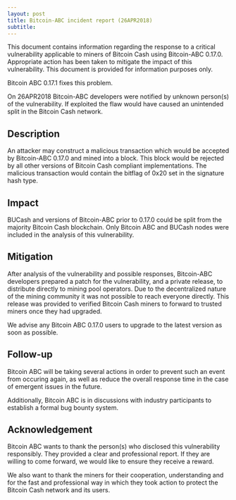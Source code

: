 ```yaml
---
layout: post
title: Bitcoin-ABC incident report (26APR2018)
subtitle: 
---
```


This document contains information regarding the response to a critical vulnerability applicable to miners of Bitcoin Cash using Bitcoin-ABC 0.17.0. Appropriate action has been taken to mitigate the impact of this vulnerability. This document is provided for information purposes only.

Bitcoin ABC 0.17.1 fixes this problem.

On 26APR2018 Bitcoin-ABC developers were notified by unknown person(s) of the vulnerability. If exploited the flaw would have caused an unintended split in the Bitcoin Cash network.

## Description

An attacker may construct a malicious transaction which would be accepted by Bitcoin-ABC 0.17.0 and mined into a block. This block would be rejected by all other versions of Bitcoin Cash compliant implementations. The malicious transaction would contain the bitflag of 0x20 set in the signature hash type.

## Impact

BUCash and versions of Bitcoin-ABC prior to 0.17.0 could be split from
the majority Bitcoin Cash blockchain. Only Bitcoin ABC and BUCash nodes were included in the analysis of this vulnerability.

## Mitigation

After analysis of the vulnerability and possible responses, Bitcoin-ABC developers prepared a patch for the vulnerability, and a private release, to distribute directly to mining pool operators. Due to the decentralized nature of the mining community it was not possible to reach everyone directly. This release was provided to verified Bitcoin Cash miners to forward to trusted miners once they had upgraded.

We advise any Bitcoin ABC 0.17.0 users to upgrade to the latest version as soon as possible.

## Follow-up

Bitcoin ABC will be taking several actions in order to prevent such an event from occuring again, as well as reduce the overall response time in the case of emergent issues in the future.

Additionally, Bitcoin ABC is in discussions with industry participants to establish a formal bug bounty system.

## Acknowledgement

Bitcoin ABC wants to thank the person(s) who disclosed this vulnerability responsibly. They provided a clear and professional report. If they are willing to come forward, we would like to ensure they receive a reward.

We also want to thank the miners for their cooperation, understanding and for the fast and professional way in which they took action to protect the Bitcoin Cash network and its users.
